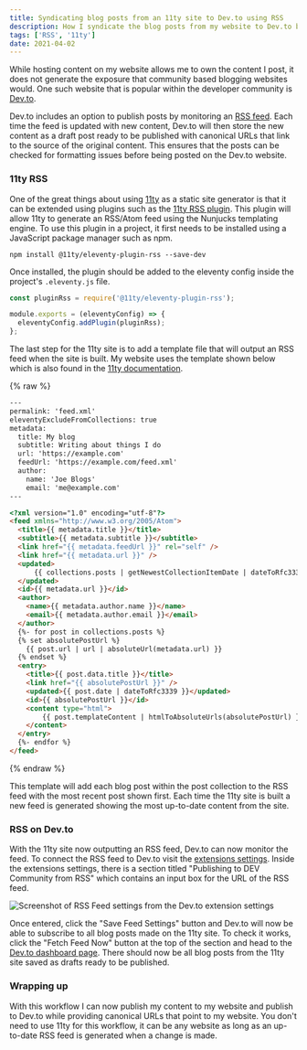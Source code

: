```yaml
---
title: Syndicating blog posts from an 11ty site to Dev.to using RSS
description: How I syndicate the blog posts from my website to Dev.to by providing an RSS feed for my journal page.
tags: ['RSS', '11ty']
date: 2021-04-02
---
```


While hosting content on my website allows me to own the content I post, it does not generate the exposure that community based blogging websites would. One such website that is popular within the developer community is [Dev.to](https://dev.to/).

Dev.to includes an option to publish posts by monitoring an [RSS feed](https://aboutfeeds.com/). Each time the feed is updated with new content, Dev.to will then store the new content as a draft post ready to be published with canonical URLs that link to the source of the original content. This ensures that the posts can be checked for formatting issues before being posted on the Dev.to website.

### 11ty RSS

One of the great things about using [11ty](https://www.11ty.dev/) as a static site generator is that it can be extended using plugins such as the [11ty RSS plugin](https://www.11ty.dev/docs/plugins/rss/). This plugin will allow 11ty to generate an RSS/Atom feed using the Nunjucks templating engine. To use this plugin in a project, it first needs to be installed using a JavaScript package manager such as npm.

```shell
npm install @11ty/eleventy-plugin-rss --save-dev
```

Once installed, the plugin should be added to the eleventy config inside the project's `.eleventy.js` file.

```javascript
const pluginRss = require('@11ty/eleventy-plugin-rss');

module.exports = (eleventyConfig) => {
  eleventyConfig.addPlugin(pluginRss);
};
```

The last step for the 11ty site is to add a template file that will output an RSS feed when the site is built. My website uses the template shown below which is also found in the [11ty documentation](https://www.11ty.dev/docs/plugins/rss/#sample-atom-feed-template).

{% raw %}

```html
---
permalink: 'feed.xml'
eleventyExcludeFromCollections: true
metadata:
  title: My blog
  subtitle: Writing about things I do
  url: 'https://example.com'
  feedUrl: 'https://example.com/feed.xml'
  author:
    name: 'Joe Blogs'
    email: 'me@example.com'
---

<?xml version="1.0" encoding="utf-8"?>
<feed xmlns="http://www.w3.org/2005/Atom">
  <title>{{ metadata.title }}</title>
  <subtitle>{{ metadata.subtitle }}</subtitle>
  <link href="{{ metadata.feedUrl }}" rel="self" />
  <link href="{{ metadata.url }}" />
  <updated>
      {{ collections.posts | getNewestCollectionItemDate | dateToRfc3339 }}
  </updated>
  <id>{{ metadata.url }}</id>
  <author>
    <name>{{ metadata.author.name }}</name>
    <email>{{ metadata.author.email }}</email>
  </author>
  {%- for post in collections.posts %} 
  {% set absolutePostUrl %}
    {{ post.url | url | absoluteUrl(metadata.url) }}
  {% endset %}
  <entry>
    <title>{{ post.data.title }}</title>
    <link href="{{ absolutePostUrl }}" />
    <updated>{{ post.date | dateToRfc3339 }}</updated>
    <id>{{ absolutePostUrl }}</id>
    <content type="html">
        {{ post.templateContent | htmlToAbsoluteUrls(absolutePostUrl) }}
    </content>
  </entry>
  {%- endfor %}
</feed>
```

{% endraw %}

This template will add each blog post within the post collection to the RSS feed with the most recent post shown first. Each time the 11ty site is built a new feed is generated showing the most up-to-date content from the site.

### RSS on Dev.to

With the 11ty site now outputting an RSS feed,  Dev.to can now monitor the feed. To connect the RSS feed to Dev.to visit the [extensions settings](https://dev.to/settings/extensions). Inside the extensions settings, there is a section titled "Publishing to DEV Community from RSS" which contains an input box for the URL of the RSS feed.

![Screenshot of RSS Feed settings from the Dev.to extension settings](/img/journal/dev-rss-syndication-settings.jpg)

Once entered, click the "Save Feed Settings" button and Dev.to will now be able to subscribe to all blog posts made on the 11ty site. To check it works, click the "Fetch Feed Now" button at the top of the section and head to the [Dev.to dashboard page](https://dev.to/dashboard). There should now be all blog posts from the 11ty site saved as drafts ready to be published.

### Wrapping up

With this workflow I can now publish my content to my website and publish to Dev.to while providing canonical URLs that point to my website. You don't need to use 11ty for this workflow, it can be any website as long as an up-to-date RSS feed is generated when a change is made.

